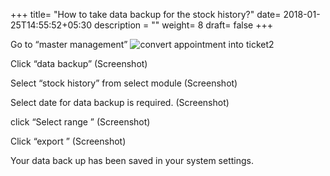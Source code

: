 +++
title= "How to take data backup for the stock history?"
date= 2018-01-25T14:55:52+05:30
description = ""
weight= 8
draft= false
+++



Go to “master management”
![convert appointment into ticket2](/images/back_up_data_stock/go_to_master_shops.png)

Click “data backup”
(Screenshot)

Select “stock history” from select module
(Screenshot)

Select date for data backup  is required. 
(Screenshot)

click “Select range ”
(Screenshot)

Click “export ” 
(Screenshot)

Your data back up has been saved in your system settings.

